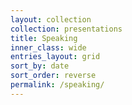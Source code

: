 ```yaml
---
layout: collection
collection: presentations
title: Speaking
inner_class: wide
entries_layout: grid
sort_by: date
sort_order: reverse
permalink: /speaking/
---
```

